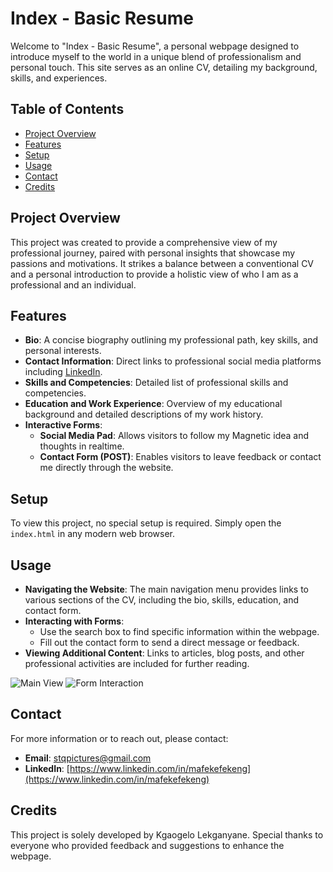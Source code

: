 # Index - Basic Resume

Welcome to "Index - Basic Resume", a personal webpage designed to introduce myself to the world in a unique blend of professionalism and personal touch. This site serves as an online CV, detailing my background, skills, and experiences.

## Table of Contents
- [Project Overview](#project-overview)
- [Features](#features)
- [Setup](#setup)
- [Usage](#usage)
- [Contact](#contact)
- [Credits](#credits)

## Project Overview
This project was created to provide a comprehensive view of my professional journey, paired with personal insights that showcase my passions and motivations. It strikes a balance between a conventional CV and a personal introduction to provide a holistic view of who I am as a professional and an individual.

## Features
- **Bio**: A concise biography outlining my professional path, key skills, and personal interests.
- **Contact Information**: Direct links to professional social media platforms including [LinkedIn](https://www.linkedin.com/in/mafekefekeng).
- **Skills and Competencies**: Detailed list of professional skills and competencies.
- **Education and Work Experience**: Overview of my educational background and detailed descriptions of my work history.
- **Interactive Forms**:
  - **Social Media Pad**: Allows visitors to follow my Magnetic idea and thoughts in realtime.
  - **Contact Form (POST)**: Enables visitors to leave feedback or contact me directly through the website.

## Setup
To view this project, no special setup is required. Simply open the `index.html` in any modern web browser.

## Usage
- **Navigating the Website**: The main navigation menu provides links to various sections of the CV, including the bio, skills, education, and contact form.
- **Interacting with Forms**:
  - Use the search box to find specific information within the webpage.
  - Fill out the contact form to send a direct message or feedback.
- **Viewing Additional Content**: Links to articles, blog posts, and other professional activities are included for further reading.

![Main View](https://imgur.com/ZWsEzbd.jpg "Active Socials Screenshot")
![Form Interaction](https://imgur.com/gYWrKd8.jpg "Contact Section Screenshot")

## Contact
For more information or to reach out, please contact:
- **Email**: stqpictures@gmail.com
- **LinkedIn**: [https://www.linkedin.com/in/mafekefekeng](https://www.linkedin.com/in/mafekefekeng)

## Credits
This project is solely developed by Kgaogelo Lekganyane. Special thanks to everyone who provided feedback and suggestions to enhance the webpage.

